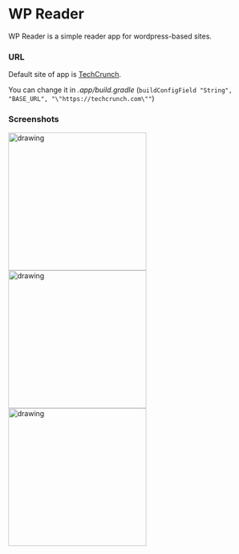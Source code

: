 # WP Reader

WP Reader is a simple reader app for wordpress-based sites.

### URL

Default site of app is [TechCrunch](https://techcrunch.com).   

You can change it in *.app/build.gradle* (`buildConfigField "String", "BASE_URL", "\"https://techcrunch.com\""`)

### Screenshots

<div>
<img src="/../screenshots/Screenshot_2.png" alt="drawing" width="275"/>

<img src="/../screenshots/Screenshot_3.png" alt="drawing" width="275"/>

<img src="/../screenshots/Screenshot_1.png" alt="drawing" width="275"/>
</div>

